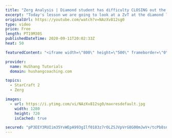 ```yaml
---
title: "Zerg Analysis | Diamond student has difficulty CLOSING out the MATCH [Starcraft 2]"
excerpt: "Today's lesson we are going to look at a ZvT at the diamond level focusing on the Zerg Analysis. The zerg manages to get into a very strong position but has difficulty closing it out. Let's learn how we can approach this scenario better!  Zerg Analysis | Diamond student has difficulty CLOSING out the"
originalUrl: https://youtube.com/watch?v=NAzXv812sg0
type: video
price: Free
length: PT19M30S
publishedDateTime: 2020-09-11T20:02:33Z
heat: 50

featuredContent: "<iframe width=\"800\" height=\"500\" frameborder=\"0\" src=\"https://www.youtube.com/embed/NAzXv812sg0\" allow=\"accelerometer; autoplay; encrypted-media; gyroscope; picture-in-picture\" allowfullscreen></iframe>"

provider:
  name: HuShang Tutorials
  domain: hushangcoaching.com

topics:
  - StarCraft 2
  - Zerg

images:
  - url: https://i.ytimg.com/vi/NAzXv812sg0/maxresdefault.jpg
    width: 1280
    height: 720
    isCached: true

secured: "pP3EEY3RUIim35YvWEpA993gIlf0183z7rOLZSJVpVrG8G00mJwV+/tcPb8sngu3nrI+NKAWKxf/I9V8I9AfJU8/wEYKga3zNY0Rx2ZKGImX1kZST5tZe1qOQWNVjzSHCcQ0hd8MlqMWKcREZSz7hHdUFfDvNhHJD1Sk4jTGhqYnu91QxYSwRU6AxHOarKTkNF5iYfYxf75o9UyJBXsdxb7pDm05lTanPu0+KfDmwHxof2WzH6pFNRjX+yhUm91d2MdiW6k2GhFedbCVkIod2NhZS3USxlTX4Mytjac3EEy9G8acI8xjljso3TbamZnr+GFU/l3FRodSHrzTNd4SpQieo4YYaL31xAqi4c1Mm5ObpGMpeArTfsze8gSBHciz/hQVRRQr3WUj597FFC5ZFCIwgNpFlvqJTRW+6bs0tzg=;UMgUYRPIjlz3cCJEXQDxzg=="
---
```


